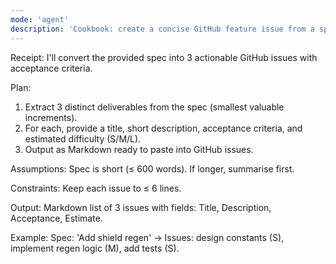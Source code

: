 ```yaml
---
mode: 'agent'
description: 'Cookbook: create a concise GitHub feature issue from a spec file using the feature_request template.'
---
```


Receipt: I'll convert the provided spec into 3 actionable GitHub issues with acceptance criteria.

Plan:
1) Extract 3 distinct deliverables from the spec (smallest valuable increments).
2) For each, provide a title, short description, acceptance criteria, and estimated difficulty (S/M/L).
3) Output as Markdown ready to paste into GitHub issues.

Assumptions: Spec is short (≤ 600 words). If longer, summarise first.

Constraints: Keep each issue to ≤ 6 lines.

Output: Markdown list of 3 issues with fields: Title, Description, Acceptance, Estimate.

Example: Spec: 'Add shield regen' → Issues: design constants (S), implement regen logic (M), add tests (S).
